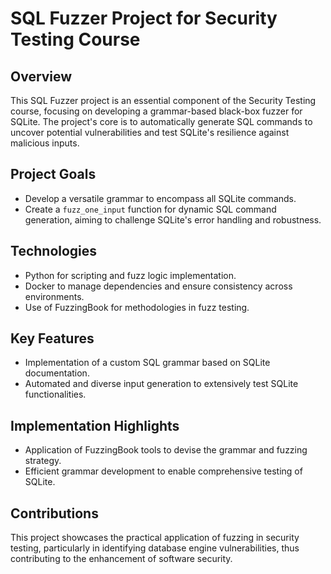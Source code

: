 # SQL Fuzzer Project for Security Testing Course

## Overview
This SQL Fuzzer project is an essential component of the Security Testing course, focusing on developing a grammar-based black-box fuzzer for SQLite. The project's core is to automatically generate SQL commands to uncover potential vulnerabilities and test SQLite's resilience against malicious inputs.

## Project Goals
- Develop a versatile grammar to encompass all SQLite commands.
- Create a `fuzz_one_input` function for dynamic SQL command generation, aiming to challenge SQLite's error handling and robustness.

## Technologies
- Python for scripting and fuzz logic implementation.
- Docker to manage dependencies and ensure consistency across environments.
- Use of FuzzingBook for methodologies in fuzz testing.

## Key Features
- Implementation of a custom SQL grammar based on SQLite documentation.
- Automated and diverse input generation to extensively test SQLite functionalities.

## Implementation Highlights
- Application of FuzzingBook tools to devise the grammar and fuzzing strategy.
- Efficient grammar development to enable comprehensive testing of SQLite.

## Contributions
This project showcases the practical application of fuzzing in security testing, particularly in identifying database engine vulnerabilities, thus contributing to the enhancement of software security.

